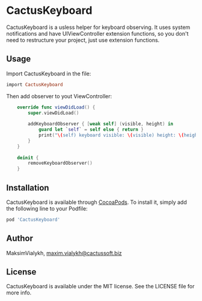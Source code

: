 # CactusKeyboard

CactusKeyboard is a usless helper for keyboard observing. It uses system notifications and have UIViewController extension functions, so you don't need to restructure your project, just use extension functions.

## Usage
Import CactusKeyboard in the file:

```ruby
import CactusKeyboard
```

Then add observer to yout ViewController:

```swift
    override func viewDidLoad() {
        super.viewDidLoad()
        
        addKeyboardObserver { [weak self] (visible, height) in
            guard let `self` = self else { return }
            print("\(self) keyboard visible: \(visible) height: \(height)")
        }
    }
    
    deinit {
        removeKeyboardObserver()
    }
```

## Installation

CactusKeyboard is available through [CocoaPods](http://cocoapods.org). To install
it, simply add the following line to your Podfile:

```ruby
pod 'CactusKeyboard'
```

## Author

MaksimVialykh, maxim.vialykh@cactussoft.biz

## License

CactusKeyboard is available under the MIT license. See the LICENSE file for more info.
